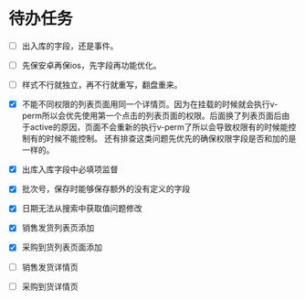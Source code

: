 # 待办任务
- [ ] 出入库的字段，还是事件。
- [ ] 先保安卓再保ios，先字段再功能优化。
- [ ] 样式不行就独立，再不行就重写，翻盘重来。
- [x] 不能不同权限的列表页面用同一个详情页。因为在挂载的时候就会执行v-perm所以会优先使用第一个点击的列表页面的权限。后面换了列表页面后由于active的原因，页面不会重新的执行v-perm了所以会导致权限有的时候能控制有的时候不能控制。 还有排查这类问题先优先的确保权限字段是否和加的是一样的。


- [x] 出库入库字段中必填项监督
- [x] 批次号，保存时能够保存额外的没有定义的字段
- [x] 日期无法从搜索中获取值问题修改
- [x] 销售发货列表页添加
- [x] 采购到货列表页面添加
- [ ] 销售发货详情页
- [ ] 采购到货详情页


